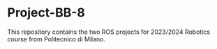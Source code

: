 # Project-BB-8
This repository contains the two ROS projects for 2023/2024 Robotics course from Politecnico di Milano. 
